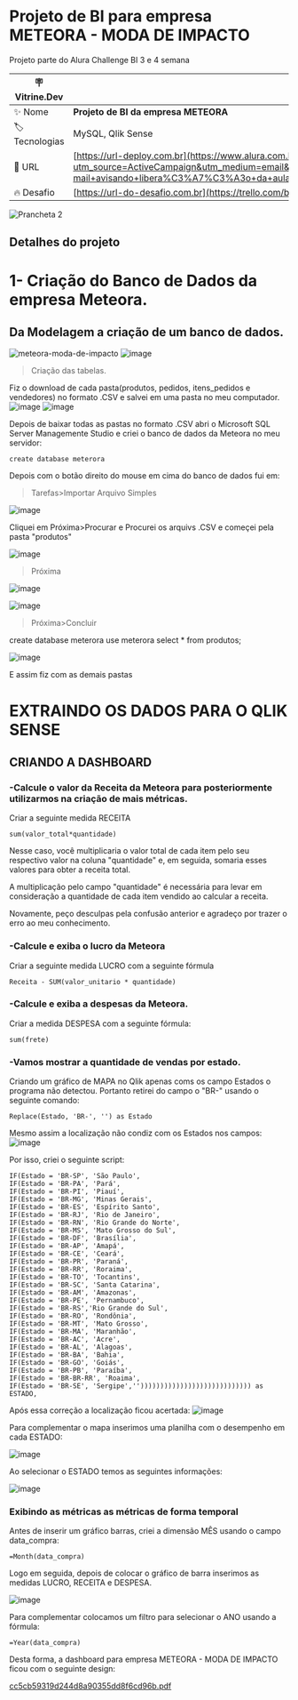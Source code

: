 # Projeto de BI para empresa METEORA - MODA DE IMPACTO

Projeto parte do Alura Challenge BI 3 e 4 semana

| :placard: Vitrine.Dev |     |
| -------------  | --- |
| :sparkles: Nome        | **Projeto de BI da empresa METEORA**
| :label: Tecnologias | MySQL, Qlik Sense
| :rocket: URL         | [https://url-deploy.com.br](https://www.alura.com.br/challenges/bi-3/semana-03-04-financeiro-empreendendo-dados-comercio-online?utm_source=ActiveCampaign&utm_medium=email&utm_content=%5BChallenge+BI%5D+%C3%9Altimos+desafios+no+ar%2C++FIRSTNAME++%E2%9C%85&utm_campaign=%5BCHALLANGE%5D+%28BI+-+3%C2%AA+ed+%29+E-mail+avisando+libera%C3%A7%C3%A3o+da+aula+03e04+%2B+convite+live+revis%C3%A3o+de+c%C3%B3digo&vgo_ee=aze3E7l1gxtnsu8AnmZeprYY%2Fzumqtc%2B%2Bv737AI3v%2FTB608%3D%3AJzgl9M%2FxDL3YTdrLxMcH67t1apCbsRZ%2F)
| :fire: Desafio     | [https://url-do-desafio.com.br](https://trello.com/b/dlXn3nuM/challenge-bi-semana-3-e-4)

![Prancheta 2](https://github.com/PedroMoeziaJr/Meteora-Projeto-de-BI/assets/112977342/f9a558a9-120e-4f5d-bec7-4c470e57afe4#vitrinedev)


## Detalhes do projeto

<h1>1- Criação do Banco de Dados da empresa Meteora.</h1>

<h2>Da Modelagem a criação de um banco de dados.</h2>

![meteora-moda-de-impacto](https://github.com/PedroMoeziaJr/Meteora-Projeto-de-BI/assets/112977342/bb915142-e440-4193-9ec3-b94c29c3c70c)
![image](https://github.com/PedroMoeziaJr/Meteora-Projeto-de-BI/assets/112977342/b264f3c0-8fbc-4234-b505-91f7bb72c1fb)

 
>Criação das tabelas.

Fiz o download de cada pasta(produtos, pedidos, itens_pedidos e vendedores) no formato .CSV e salvei em uma pasta no meu computador.
![image](https://github.com/PedroMoeziaJr/Meteora-Projeto-de-BI/assets/112977342/6b4ab758-360c-4adc-92e3-50b0a730974f)
![image](https://github.com/PedroMoeziaJr/Meteora-Projeto-de-BI/assets/112977342/1f4de862-6401-42cf-80d4-e68375bbd4fa)

Depois de baixar todas as pastas no formato .CSV abri o Microsoft SQL Server Managemente Studio e criei o banco de dados da Meteora no meu servidor:

	create database meterora

Depois com o botão direito do mouse em cima do banco de dados fui em:
>Tarefas>Importar Arquivo Simples

![image](https://github.com/PedroMoeziaJr/Meteora-Projeto-de-BI/assets/112977342/d742855d-2d5b-4241-b8f2-ad02cca5b7af)

Cliquei em Próxima>Procurar e Procurei os arquivs .CSV e começei pela pasta "produtos"

![image](https://github.com/PedroMoeziaJr/Meteora-Projeto-de-BI/assets/112977342/2169c7c6-ba8b-4d0e-bcd6-0fc0284346f0)

>Próxima

![image](https://github.com/PedroMoeziaJr/Meteora-Projeto-de-BI/assets/112977342/f1e67847-4b63-42c5-99da-4809af6d2f06)

![image](https://github.com/PedroMoeziaJr/Meteora-Projeto-de-BI/assets/112977342/c8170705-5186-424d-abd4-ca696b9abbb6)

>Próxima>Concluir

create database meterora
use meterora
select * from produtos;

![image](https://github.com/PedroMoeziaJr/Meteora-Projeto-de-BI/assets/112977342/da864b9f-e6b7-432a-8100-e8b68269bc3e)

E assim fiz com as demais pastas


<H1>EXTRAINDO OS DADOS PARA O QLIK SENSE</H1>

<H2>CRIANDO A DASHBOARD</H2>

<H3>-Calcule o valor da Receita da Meteora para posteriormente utilizarmos na criação de mais métricas.</H3>

Criar a seguinte medida RECEITA

	sum(valor_total*quantidade)

Nesse caso, você multiplicaria o valor total de cada item pelo seu respectivo valor na coluna "quantidade" e, em seguida, somaria esses valores para obter a receita total.

A multiplicação pelo campo "quantidade" é necessária para levar em consideração a quantidade de cada item vendido ao calcular a receita.

Novamente, peço desculpas pela confusão anterior e agradeço por trazer o erro ao meu conhecimento.

<H3>-Calcule e exiba o lucro da Meteora</H3>

Criar a seguinte medida LUCRO com a seguinte fórmula

	Receita - SUM(valor_unitario * quantidade)
 
<h3>-Calcule e exiba a despesas da Meteora.</h3>

Criar a medida DESPESA com a seguinte fórmula:

	sum(frete)

<h3>-Vamos mostrar a quantidade de vendas por estado.</h3>

Criando um gráfico de MAPA no Qlik apenas coms os campo Estados o programa não detectou. Portanto retirei do campo o "BR-" usando o seguinte comando:
	
	Replace(Estado, 'BR-', '') as Estado	

Mesmo assim a localização não condiz com os Estados nos campos:
![image](https://github.com/PedroMoeziaJr/Meteora-Projeto-de-BI/assets/112977342/ad265375-37d4-4517-aa50-85c364ec6ff7)

Por isso, criei o seguinte script:

	IF(Estado = 'BR-SP', 'São Paulo',
	IF(Estado = 'BR-PA', 'Pará',
	IF(Estado = 'BR-PI', 'Piauí',
	IF(Estado = 'BR-MG', 'Minas Gerais', 
	IF(Estado = 'BR-ES', 'Espírito Santo',
	IF(Estado = 'BR-RJ', 'Rio de Janeiro',
	IF(Estado = 'BR-RN', 'Rio Grande do Norte',
	IF(Estado = 'BR-MS', 'Mato Grosso do Sul',
	IF(Estado = 'BR-DF', 'Brasília',
	IF(Estado = 'BR-AP', 'Amapá',
	IF(Estado = 'BR-CE', 'Ceará',
	IF(Estado = 'BR-PR', 'Paraná',
	IF(Estado = 'BR-RR', 'Roraima',
	IF(Estado = 'BR-TO', 'Tocantins',
	IF(Estado = 'BR-SC', 'Santa Catarina',
	IF(Estado = 'BR-AM', 'Amazonas',
	IF(Estado = 'BR-PE', 'Pernambuco',
	IF(Estado = 'BR-RS','Rio Grande do Sul',
	IF(Estado = 'BR-RO', 'Rondônia',
	IF(Estado = 'BR-MT', 'Mato Grosso',
	IF(Estado = 'BR-MA', 'Maranhão',
	IF(Estado = 'BR-AC', 'Acre',
	IF(Estado = 'BR-AL', 'Alagoas', 
	IF(Estado = 'BR-BA', 'Bahia', 
	IF(Estado = 'BR-GO', 'Goiás', 
	IF(Estado = 'BR-PB', 'Paraíba',
	IF(Estado = 'BR-BR-RR', 'Roaima',
	IF(Estado = 'BR-SE', 'Sergipe','')))))))))))))))))))))))))))) as ESTADO,
	
Após essa correção a localização ficou acertada:
![image](https://github.com/PedroMoeziaJr/Meteora-Projeto-de-BI/assets/112977342/4e1c8716-605d-44a0-8aa9-7f4b19c2afe0)

Para complementar o mapa inserimos uma planilha com o desempenho em cada ESTADO:

![image](https://github.com/PedroMoeziaJr/Meteora-Projeto-de-BI/assets/112977342/11275843-8cf6-4475-8e8c-25cd9068274a)

Ao selecionar o ESTADO temos as seguintes informações:

![image](https://github.com/PedroMoeziaJr/Meteora-Projeto-de-BI/assets/112977342/169d9bce-b671-4e20-9505-16479b74478e)

<h3>Exibindo as métricas as métricas de forma temporal</h3>

Antes de inserir um gráfico barras, criei a dimensão MÊS usando o campo data_compra:

	=Month(data_compra)

Logo em seguida, depois de colocar o gráfico de barra inserimos as medidas LUCRO, RECEITA e DESPESA.

![image](https://github.com/PedroMoeziaJr/Meteora-Projeto-de-BI/assets/112977342/296c26d6-25bc-45cb-9c6d-0d0872ce4e18)

Para complementar colocamos um filtro para selecionar o ANO usando a fórmula:

	=Year(data_compra)

Desta forma, a dashboard para empresa METEORA - MODA DE IMPACTO ficou com o seguinte design:

[cc5cb59319d244d8a90355dd8f6cd96b.pdf](https://github.com/PedroMoeziaJr/Meteora-Projeto-de-BI/files/11804746/cc5cb59319d244d8a90355dd8f6cd96b.pdf)





